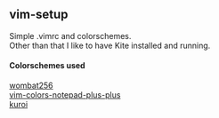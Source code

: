 vim-setup
-------------------

Simple .vimrc and colorschemes.<br>
Other than that I like to have Kite installed and running. 

#### Colorschemes used 

[wombat256](https://github.com/gryf/wombat256grf)<br>
[vim-colors-notepad-plus-plus](https://github.com/sakibmoon/vim-colors-notepad-plus-plus)<br>
[kuroi](https://github.com/aonemd/kuroi.vim)
